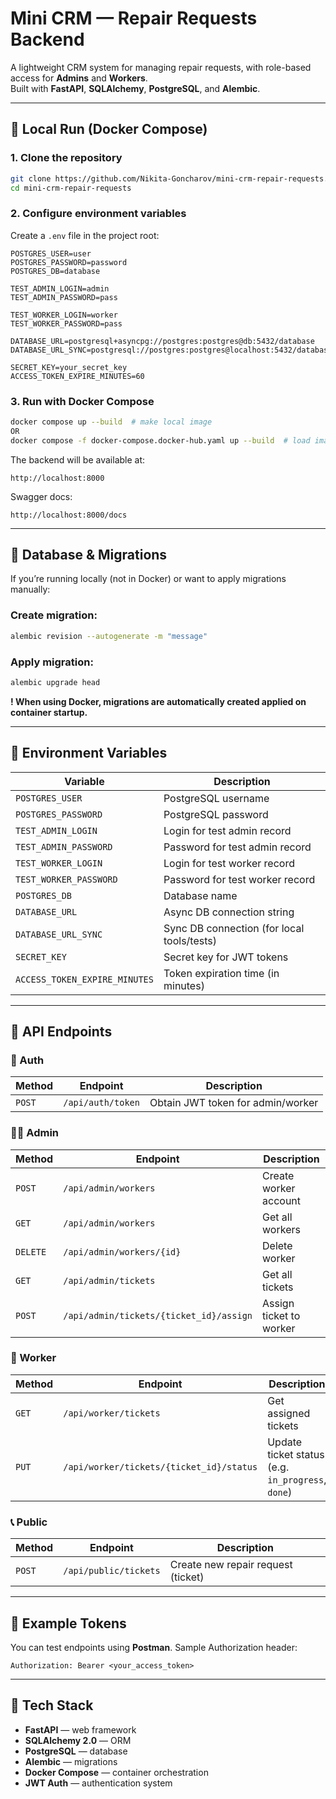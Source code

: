 # Mini CRM — Repair Requests Backend

A lightweight CRM system for managing repair requests, with role-based access for **Admins** and **Workers**.  
Built with **FastAPI**, **SQLAlchemy**, **PostgreSQL**, and **Alembic**.

---

## 🚀 Local Run (Docker Compose)

### 1. Clone the repository
```bash
git clone https://github.com/Nikita-Goncharov/mini-crm-repair-requests.git
cd mini-crm-repair-requests
```

### 2. Configure environment variables

Create a `.env` file in the project root:

```env
POSTGRES_USER=user
POSTGRES_PASSWORD=password
POSTGRES_DB=database

TEST_ADMIN_LOGIN=admin
TEST_ADMIN_PASSWORD=pass

TEST_WORKER_LOGIN=worker
TEST_WORKER_PASSWORD=pass

DATABASE_URL=postgresql+asyncpg://postgres:postgres@db:5432/database
DATABASE_URL_SYNC=postgresql://postgres:postgres@localhost:5432/database

SECRET_KEY=your_secret_key
ACCESS_TOKEN_EXPIRE_MINUTES=60
```

### 3. Run with Docker Compose

```bash
docker compose up --build  # make local image
OR
docker compose -f docker-compose.docker-hub.yaml up --build  # load image from dockerhub
```

The backend will be available at:

```
http://localhost:8000
```

Swagger docs:

```
http://localhost:8000/docs
```

---

## 🧩 Database & Migrations

If you’re running locally (not in Docker) or want to apply migrations manually:

### Create migration:

```bash
alembic revision --autogenerate -m "message"
```

### Apply migration:

```bash
alembic upgrade head
```

**! When using Docker, migrations are automatically created applied on container startup.**

---

## 🔑 Environment Variables

| Variable                      | Description                                |
| ----------------------------- | ------------------------------------------ |
| `POSTGRES_USER`               | PostgreSQL username                        |
| `POSTGRES_PASSWORD`           | PostgreSQL password                        |
| `TEST_ADMIN_LOGIN`            | Login for test admin record                |
| `TEST_ADMIN_PASSWORD`         | Password for test admin record             |
| `TEST_WORKER_LOGIN`           | Login for test worker record               |
| `TEST_WORKER_PASSWORD`        | Password for test worker record            |
| `POSTGRES_DB`                 | Database name                              |
| `DATABASE_URL`                | Async DB connection string                 |
| `DATABASE_URL_SYNC`           | Sync DB connection (for local tools/tests) |
| `SECRET_KEY`                  | Secret key for JWT tokens                  |
| `ACCESS_TOKEN_EXPIRE_MINUTES` | Token expiration time (in minutes)         |

---

## 📡 API Endpoints

### 🔐 Auth

| Method | Endpoint          | Description                       |
| ------ | ----------------- | --------------------------------- |
| `POST` | `/api/auth/token` | Obtain JWT token for admin/worker |

### 🧑‍💼 Admin

| Method   | Endpoint                                | Description             |
| -------- | --------------------------------------- | ----------------------- |
| `POST`   | `/api/admin/workers`                    | Create worker account   |
| `GET`    | `/api/admin/workers`                    | Get all workers         |
| `DELETE` | `/api/admin/workers/{id}`               | Delete worker           |
| `GET`    | `/api/admin/tickets`                    | Get all tickets         |
| `POST`   | `/api/admin/tickets/{ticket_id}/assign` | Assign ticket to worker |

### 🔧 Worker

| Method | Endpoint                                 | Description                                       |
| ------ | ---------------------------------------- | ------------------------------------------------- |
| `GET`  | `/api/worker/tickets`                    | Get assigned tickets                              |
| `PUT`  | `/api/worker/tickets/{ticket_id}/status` | Update ticket status (e.g. `in_progress`, `done`) |

### 📞 Public

| Method | Endpoint              | Description                        |
| ------ | --------------------- | ---------------------------------- |
| `POST` | `/api/public/tickets` | Create new repair request (ticket) |

---

## 🧰 Example Tokens

You can test endpoints using **Postman**.
Sample Authorization header:

```
Authorization: Bearer <your_access_token>
```

---

## 🧱 Tech Stack

* **FastAPI** — web framework
* **SQLAlchemy 2.0** — ORM
* **PostgreSQL** — database
* **Alembic** — migrations
* **Docker Compose** — container orchestration
* **JWT Auth** — authentication system
